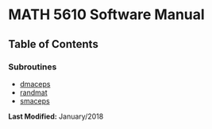 # MATH 5610 Software Manual

## Table of Contents

### Subroutines

- [dmaceps](dmaceps.md)
- [randmat](randmat.md)
- [smaceps](smaceps.md) 

**Last Modified:** January/2018

